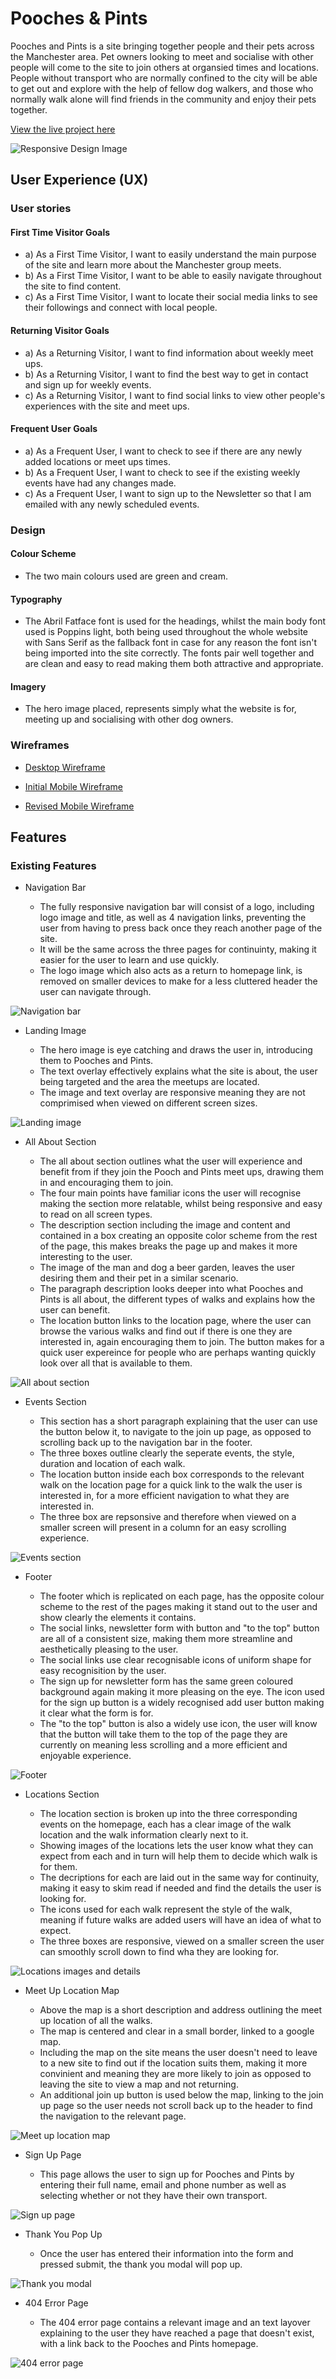 # Pooches & Pints

Pooches and Pints is a site bringing together people and their pets across the Manchester area. Pet owners looking to meet and socialise with other people will come to the site to join others at organsied times and locations. People without transport who are normally confined to the city will be able to get out and explore with the help of fellow dog walkers, and those who normally walk alone will find friends in the community and enjoy their pets together.

[View the live project here](https://ejdiamond.github.io/pooches_and_pints/index.html)

![Responsive Design Image](assets/images/responsive_design.png)

## User Experience (UX)

### User stories

#### First Time Visitor Goals

- a) As a First Time Visitor, I want to easily understand the main purpose of the site and learn more about the Manchester group meets.
- b) As a First Time Visitor, I want to be able to easily navigate throughout the site to find content.
- c) As a First Time Visitor, I want to locate their social media links to see their followings and connect with local people.

#### Returning Visitor Goals

- a) As a Returning Visitor, I want to find information about weekly meet ups.
- b) As a Returning Visitor, I want to find the best way to get in contact and sign up for weekly events.
- c) As a Returning Visitor, I want to find social links to view other people's experiences with the site and meet ups.

#### Frequent User Goals

- a) As a Frequent User, I want to check to see if there are any newly added locations or meet ups times.
- b) As a Frequent User, I want to check to see if the existing weekly events have had any changes made.
- c) As a Frequent User, I want to sign up to the Newsletter so that I am emailed with any newly scheduled events.

### Design

#### Colour Scheme
- The two main colours used are green and cream.

#### Typography
- The Abril Fatface font is used for the headings, whilst the main body font used is Poppins light, both being used throughout the whole website with Sans Serif as the fallback font in case for any reason the font isn't being imported into the site correctly. The fonts pair well together and are clean and easy to read making them both attractive and appropriate.

#### Imagery
- The hero image placed, represents simply what the website is for, meeting up and socialising with other dog owners.

### Wireframes

* [Desktop Wireframe](https://github.com/EJDiamond/pooches_and_pints/blob/main/assets/images/initial_wireframe.png)

* [Initial Mobile Wireframe](https://github.com/EJDiamond/pooches_and_pints/blob/main/assets/images/initial_mobile_wireframe.png)

* [Revised Mobile Wireframe](https://github.com/EJDiamond/pooches_and_pints/blob/main/assets/images/revised_mobile_wireframe.png)

## Features

### Existing Features

- Navigation Bar

   - The fully responsive navigation bar will consist of a logo, including logo image and title, as well as 4 navigation links, preventing the user from having to press back once they reach another page of the site.
   - It will be the same across the three pages for continuinty, making it easier for the user to learn and use quickly.
   - The logo image which also acts as a return to homepage link, is removed on smaller devices to make for a less cluttered header the user can navigate through.

![Navigation bar](assets/images/navigation_bar.png)

- Landing Image

   - The hero image is eye catching and draws the user in, introducing them to Pooches and Pints.
   - The text overlay effectively explains what the site is about, the user being targeted and the area the meetups are located.
   - The image and text overlay are responsive meaning they are not comprimised when viewed on different screen sizes.

![Landing image](assets/images/landing-image.png)

- All About Section

   - The all about section outlines what the user will experience and benefit from if they join the Pooch and Pints meet ups, drawing them in and encouraging them to join.
   - The four main points have familiar icons the user will recognise making the section more relatable, whilst being responsive and easy to read on all screen types.
   - The description section including the image and content and contained in a box creating an opposite color scheme from the rest of the page, this makes breaks the page up and makes it more interesting to the user.
   - The image of the man and dog a beer garden, leaves the user desiring them and their pet in a similar scenario.
   - The paragraph description looks deeper into what Pooches and Pints is all about, the different types of walks and explains how the user can benefit.
   - The location button links to the location page, where the user can browse the various walks and find out if there is one they are interested in, again encouraging them to join. The button makes for a quick user expereince for people who are perhaps wanting quickly look over all that is available to them. 

![All about section](assets/images/all_about_section.png)

- Events Section

   - This section has a short paragraph explaining that the user can use the button below it, to navigate to the join up page, as opposed to scrolling back up to the navigation bar in the footer.
   - The three boxes outline clearly the seperate events, the style, duration and location of each walk.
   - The location button inside each box corresponds to the relevant walk on the location page for a quick link to the walk the user is interested in, for a more efficient navigation to what they are interested in.
   - The three box are repsonsive and therefore when viewed on a smaller screen will present in a column for an easy scrolling experience.

![Events section](assets/images/event_details.png)

- Footer
   
   - The footer which is replicated on each page, has the opposite colour scheme to the rest of the pages making it stand out to the user and show clearly the elements it contains.
   - The social links, newsletter form with button and "to the top" button are all of a consistent size, making them more streamline and aesthetically pleasing to the user.
   - The social links use clear recognisable icons of uniform shape for easy recognisition by the user.
   - The sign up for newsletter form has the same green coloured background again making it more pleasing on the eye. The icon used for the sign up button is a widely recognised add user button making it clear what the form is for.
   - The "to the top" button is also a widely use icon, the user will know that the button will take them to the top of the page they are currently on meaning less scrolling and a more efficient and enjoyable experience.

![Footer](assets/images/footer.png)

- Locations Section

   - The location section is broken up into the three corresponding events on the homepage, each has a clear image of the walk location and the walk information clearly next to it.
   - Showing images of the locations lets the user know what they can expect from each and in turn will help them to decide which walk is for them.
   - The decriptions for each are laid out in the same way for continuity, making it easy to skim read if needed and find the details the user is looking for.
   - The icons used for each walk represent the style of the walk, meaning if future walks are added users will have an idea of what to expect.
   - The three boxes are responsive, viewed on a smaller screen the user can smoothly scroll down to find wha they are looking for.

![Locations images and details](assets/images/location_descriptions.png)

- Meet Up Location Map
   
   - Above the map is a short description and address outlining the meet up location of all the walks.
   - The map is centered and clear in a small border, linked to a google map.
   - Including the map on the site means the user doesn't need to leave to a new site to find out if the location suits them, making it more convinient and meaning they are more likely to join as opposed to leaving the site to view a map and not returning.
   - An additional join up button is used below the map, linking to the join up page so the user needs not scroll back up to the header to find the navigation to the relevant page.

![Meet up location map](assets/images/map.png)

- Sign Up Page

   - This page allows the user to sign up for Pooches and Pints by entering their full name, email and phone number as well as selecting whether or not they have their own transport.

![Sign up page](assets/images/sign_up_form.png)

- Thank You Pop Up

   - Once the user has entered their information into the form and pressed submit, the thank you modal will pop up.

![Thank you modal](assets/images/thank_you_modal.png)

- 404 Error Page

   - The 404 error page contains a relevant image and an text layover explaining to the user they have reached a page that doesn't exist, with a link back to the Pooches and Pints homepage.

![404 error page](assets/images/error_page.png)